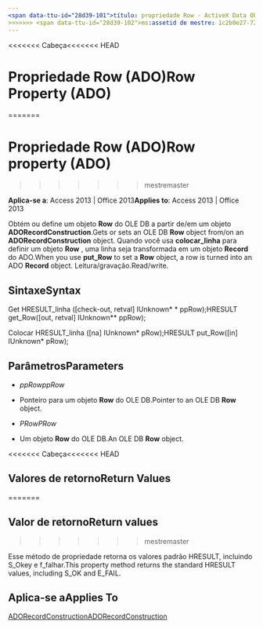 ```yaml
---
<span data-ttu-id="28d39-101">título: propriedade Row - ActiveX Data Objects (ADO) <<<<<<< TOCTitle cabeça: propriedade de linha (ADO) === TOCTitle: linha de propriedade (ADO)</span><span class="sxs-lookup"><span data-stu-id="28d39-101">title: Row Property - ActiveX Data Objects (ADO) <<<<<<< HEAD TOCTitle: Row Property (ADO) ======= TOCTitle: Row property (ADO)</span></span>
>>>>>>> <span data-ttu-id="28d39-102">ms:assetid de mestre: 1c2b0e27-7232-4b1c-826c-9dc15d758851 ms:mtpsurl: https://msdn.microsoft.com/library/JJ248959(v=office.15) ms:contentKeyID: ms.date 48543562: 18/09/2015 mtps_version: v=office.15</span><span class="sxs-lookup"><span data-stu-id="28d39-102">master ms:assetid: 1c2b0e27-7232-4b1c-826c-9dc15d758851 ms:mtpsurl: https://msdn.microsoft.com/library/JJ248959(v=office.15) ms:contentKeyID: 48543562 ms.date: 09/18/2015 mtps_version: v=office.15</span></span>
---
```


<span data-ttu-id="28d39-103"><<<<<<< Cabeça</span><span class="sxs-lookup"><span data-stu-id="28d39-103"><<<<<<< HEAD</span></span>
# <a name="row-property-ado"></a><span data-ttu-id="28d39-104">Propriedade Row (ADO)</span><span class="sxs-lookup"><span data-stu-id="28d39-104">Row Property (ADO)</span></span>
=======
# <a name="row-property-ado"></a><span data-ttu-id="28d39-105">Propriedade Row (ADO)</span><span class="sxs-lookup"><span data-stu-id="28d39-105">Row property (ADO)</span></span>
>>>>>>> <span data-ttu-id="28d39-106">mestre</span><span class="sxs-lookup"><span data-stu-id="28d39-106">master</span></span>


<span data-ttu-id="28d39-107">**Aplica-se a**: Access 2013 | Office 2013</span><span class="sxs-lookup"><span data-stu-id="28d39-107">**Applies to**: Access 2013 | Office 2013</span></span>



<span data-ttu-id="28d39-108">Obtém ou define um objeto **Row** do OLE DB a partir de/em um objeto **ADORecordConstruction**.</span><span class="sxs-lookup"><span data-stu-id="28d39-108">Gets or sets an OLE DB **Row** object from/on an **ADORecordConstruction** object.</span></span> <span data-ttu-id="28d39-109">Quando você usa **colocar\_linha** para definir um objeto **Row** , uma linha seja transformada em um objeto **Record** do ADO.</span><span class="sxs-lookup"><span data-stu-id="28d39-109">When you use **put\_Row** to set a **Row** object, a row is turned into an ADO **Record** object.</span></span> <span data-ttu-id="28d39-110">Leitura/gravação.</span><span class="sxs-lookup"><span data-stu-id="28d39-110">Read/write.</span></span>

## <a name="syntax"></a><span data-ttu-id="28d39-111">Sintaxe</span><span class="sxs-lookup"><span data-stu-id="28d39-111">Syntax</span></span>

<span data-ttu-id="28d39-112">Get HRESULT\_linha (\[check-out, retval\] IUnknown\* \* ppRow);</span><span class="sxs-lookup"><span data-stu-id="28d39-112">HRESULT get\_Row(\[out, retval\] IUnknown\*\* ppRow);</span></span>

<span data-ttu-id="28d39-113">Colocar HRESULT\_linha (\[na\] IUnknown\* pRow);</span><span class="sxs-lookup"><span data-stu-id="28d39-113">HRESULT put\_Row(\[in\] IUnknown\* pRow);</span></span>

## <a name="parameters"></a><span data-ttu-id="28d39-114">Parâmetros</span><span class="sxs-lookup"><span data-stu-id="28d39-114">Parameters</span></span>

  - <span data-ttu-id="28d39-115">*ppRow*</span><span class="sxs-lookup"><span data-stu-id="28d39-115">*ppRow*</span></span>

  - <span data-ttu-id="28d39-116">Ponteiro para um objeto **Row** do OLE DB.</span><span class="sxs-lookup"><span data-stu-id="28d39-116">Pointer to an OLE DB **Row** object.</span></span>

  - <span data-ttu-id="28d39-117">*PRow*</span><span class="sxs-lookup"><span data-stu-id="28d39-117">*PRow*</span></span>

  - <span data-ttu-id="28d39-118">Um objeto **Row** do OLE DB.</span><span class="sxs-lookup"><span data-stu-id="28d39-118">An OLE DB **Row** object.</span></span>

<span data-ttu-id="28d39-119"><<<<<<< Cabeça</span><span class="sxs-lookup"><span data-stu-id="28d39-119"><<<<<<< HEAD</span></span>
## <a name="return-values"></a><span data-ttu-id="28d39-120">Valores de retorno</span><span class="sxs-lookup"><span data-stu-id="28d39-120">Return Values</span></span>
=======
## <a name="return-values"></a><span data-ttu-id="28d39-121">Valor de retorno</span><span class="sxs-lookup"><span data-stu-id="28d39-121">Return values</span></span>
>>>>>>> <span data-ttu-id="28d39-122">mestre</span><span class="sxs-lookup"><span data-stu-id="28d39-122">master</span></span>

<span data-ttu-id="28d39-123">Esse método de propriedade retorna os valores padrão HRESULT, incluindo S\_Okey e f\_falhar.</span><span class="sxs-lookup"><span data-stu-id="28d39-123">This property method returns the standard HRESULT values, including S\_OK and E\_FAIL.</span></span>

## <a name="applies-to"></a><span data-ttu-id="28d39-124">Aplica-se a</span><span class="sxs-lookup"><span data-stu-id="28d39-124">Applies To</span></span>

[<span data-ttu-id="28d39-125">ADORecordConstruction</span><span class="sxs-lookup"><span data-stu-id="28d39-125">ADORecordConstruction</span></span>](adorecordconstruction-interface-ado.md)

